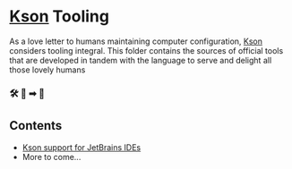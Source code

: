 # [Kson](https://kson.org) Tooling

As a love letter to humans maintaining computer configuration, [Kson](https://kson.org) considers tooling integral.  This folder contains the sources of official tools that are developed in tandem with the language to serve and delight all those lovely humans

### 🛠 💌 ➡ 👥

## Contents

* [Kson support for JetBrains IDEs](jetbrains/readme.md)
* More to come...
